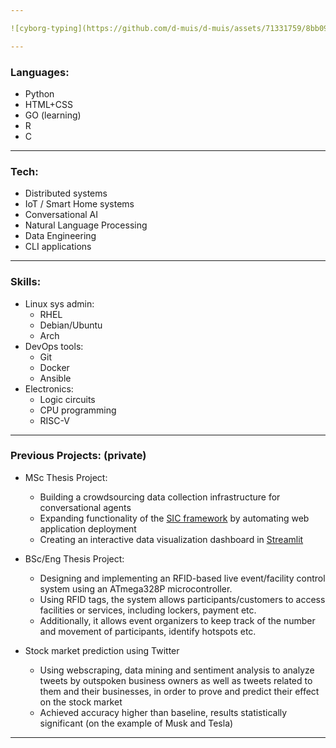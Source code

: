 ```yaml
---

![cyborg-typing](https://github.com/d-muis/d-muis/assets/71331759/8bb09c1f-2bb4-49ce-b721-9f26f93af82f)

---
```


### Languages:

- Python
- HTML+CSS
- GO (learning)
- R
- C

---

### Tech:

- Distributed systems
- IoT / Smart Home systems
- Conversational AI
- Natural Language Processing
- Data Engineering
- CLI applications

---

### Skills:

- Linux sys admin:
  - RHEL
  - Debian/Ubuntu
  - Arch
- DevOps tools:
  - Git
  - Docker
  - Ansible
- Electronics:
  - Logic circuits
  - CPU programming
  - RISC-V

---

### Previous Projects: (private)

- MSc Thesis Project:
  - Building a crowdsourcing data collection infrastructure for conversational agents
  - Expanding functionality of the [SIC framework](https://socialrobotics.atlassian.net/wiki/spaces/CBSR/overview) by automating web application deployment
  - Creating an interactive data visualization dashboard in [Streamlit](https://streamlit.io/)
 
- BSc/Eng Thesis Project:
  - Designing and implementing an RFID-based live event/facility control system using an ATmega328P microcontroller. 
  - Using RFID tags, the system allows participants/customers to access facilities or services, including lockers, payment etc.
  - Additionally, it allows event organizers to keep track of the number and movement of participants, identify hotspots etc.
 
- Stock market prediction using Twitter
  - Using webscraping, data mining and sentiment analysis to analyze tweets by outspoken business owners 
    as well as tweets related to them and their businesses, in order to prove and predict their effect on the stock market
  - Achieved accuracy higher than baseline, results statistically significant (on the example of Musk and Tesla)
    
---

<!--
<table width:100% border="0" cellspacing="0" cellpadding="0">
 <tr>
    <th width="325px"><b style="font-size:50px">Programming Languages</b></td>
    <th width="325px"><b style="font-size:50px">Fields of Interest</b></td>
    <th width="325px"><b style="font-size:40px">Skills</b></td>
 </tr>
 <tr>
    <td>
     <ul>
       <li>Python</li>
       <li>GO</li>
       <li>Rust</li>
       <li>C</li>
     </ul>
    </td>
    <td>
     <ul>
       <li>Distributed systems</li>
       <li>IoT / Smart Home systems</li>
       <li>Conversational AI</li>
       <li>Natural Language Processing</li>
       <li>Data Engineering</li>
       <li>CLI applications</li>
     </ul>
    </td>
    <td>
      <ul>
       <li>Linux system administration
         <ul>
           <li>RHEL-based systems</li>
           <li>Debian/Ubuntu-based systems</li>
           <li>Arch-based systems</li>
         </ul>
       </li>
       <li>DevOps tools
         <ul>
           <li>Git</li>
           <li>Docker</li>
           <li>Ansible</li>
         </ul>
       </li>
       <li>Electronics
         <ul>
           <li>Advanced logic</li>
           <li>CPU programming</li>
           <li>RISC-V architecture</li>
         </ul>
       </li>
    </td>
 </tr>
</table>
-->

